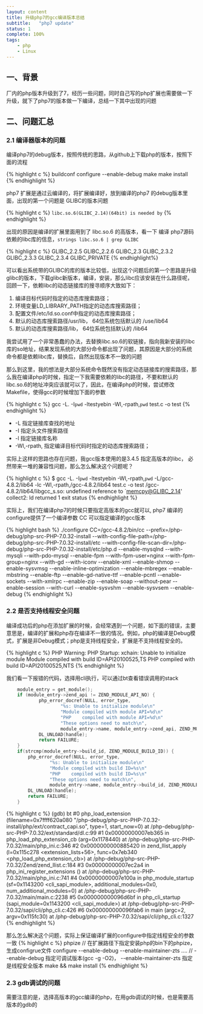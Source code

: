 ```yaml
---
layout: content
title: 升级php7的gcc编译版本总结
subtitle:   "php7 update"
status: 1
complete: 100% 
tags:
    - php
    - Linux 
---
```


## 一、背景

厂内的php版本升级到了7，经历一些问题，同时自己写的php扩展也需要做一下升级，就下了php7的版本做一下编译，总结一下其中出现的问题

## 二、问题汇总

### 2.1 编译器版本的问题

编译php7的debug版本，按照传统的思路，从github上下载php的版本，按照下面的流程

{% highlight c %}
buildconf
configure --enable-debug
make 
make install
{% endhighlight %}




php7 扩展是通过云编译的，将扩展编译好，放到编译的php7 的debug版本里面，出现的第一个问题是 GLIBC的版本问题

{% highlight c %}
`libc.so.6(GLIBC_2.14)(64bit) is needed by`
{% endhighlight %}


出现的原因是编译的扩展里面用到了 libc.so.6 的高版本，看一下 编译 php7源码依赖的libc库的信息，`strings libc.so.6 | grep GLIBC`  

{% highlight c %}
GLIBC_2.2.5
GLIBC_2.2.6
GLIBC_2.3
GLIBC_2.3.2
GLIBC_2.3.3
GLIBC_2.3.4
GLIBC_PRIVATE
{% endhighlight%}

可以看出系统带的GLIBC的库的版本比较低，出现这个问题后的第一个思路是升级glibc的版本，下载glibc新版本，编译，安装，那么libc应该安装在什么路径呢，回顾一下，依赖libc的动态链接库的搜寻顺序大致如下：

1. 编译目标代码时指定的动态库搜索路径；
2. 环境变量LD_LIBRARY_PATH指定的动态库搜索路径；
3. 配置文件/etc/ld.so.conf中指定的动态库搜索路径；
4. 默认的动态库搜索路径/usr/lib， 64位系统包括默认的 /use/lib64
5. 默认的动态库搜索路径/lib， 64位系统包括默认的 /lib64

我尝试用了一个非常愚蠢的办法，去替换libc.so.6的软链接，指向我新安装的libc库的so地址，结果发现系统的大部分命令都出现了问题，其原因是大部分的系统命令都是依赖libc库，替换后，自然出现版本不一致的问题

那么到这里，我的想法是大部分系统命令既然没有指定动态链接库的搜索路径，那么我在编译php的时候，指定一下我需要依赖的libc的路径，不要和默认的libc.so.6的地址冲突应该就可以了，因此，在编译php的时候，尝试修改Makefile，使得gcc的时候增加下面的参数

{% highlight c %}
gcc -L. -I`pwd` -ltestyebin  -Wl,-rpath,`pwd`  test.c -o test
{% endhighlight %}

- -L 指定链接库查找的地址
- -I 指定头文件搜索路径
- -l 指定链接库名称
- -Wl,-rpath, 指定编译目标代码时指定的动态库搜索路径；

实际上这样的思路也存在问题，我gcc版本使用的是3.4.5 指定高版本的libc， 必然带来一堆的兼容性问题，那么怎么解决这个问题呢？

{% highlight c %}
$ gcc -L. -I`pwd` -ltestyebin  -Wl,-rpath,`pwd` -L/gcc-4.8.2/lib64 -lc -Wl,-rpath,/gcc-4.8.2/lib64   test.c -o test
/gcc-4.8.2/lib64/libgcc_s.so: undefined reference to `memcpy@GLIBC_2.14'
collect2: ld returned 1 exit status
{% endhighlight %}

实际上，我们在编译php7的时候只要指定高版本的gcc就可以, php7 编译的configure提供了一个编译参数 CC 可以指定编译的gcc版本

{% highlight bash %}
./configure CC=/gcc-4.8.2/bin/cc --prefix=/php-debug/php-src-PHP-7.0.32-install --with-config-file-path=/php-debug/php-src-PHP-7.0.32-install/etc --with-config-file-scan-dir=/php-debug/php-src-PHP-7.0.32-install/etc/php.d --enable-mysqlnd --with-mysqli --with-pdo-mysql --enable-fpm --with-fpm-user=nginx --with-fpm-group=nginx --with-gd --with-iconv --enable-xml --enable-shmop --enable-sysvmsg --enable-inline-optimization --enable-mbregex --enable-mbstring --enable-ftp --enable-gd-native-ttf --enable-pcntl --enable-sockets --with-xmlrpc --enable-zip --enable-soap --without-pear --enable-session --with-curl --enable-sysvshm --enable-sysvsem --enable-debug
{% endhighlight %}


### 2.2 是否支持线程安全问题

编译成功后的php在添加扩展的时候，会经常遇到一个问题，如下面的错误，主要意思是，编译的扩展和php存在编译不一致的情况。例如，php的编译是Debug模式，扩展是非Debug模式；php是支持线程安全，扩展是不支持线程安全的。

{% highlight c %}
PHP Warning:  PHP Startup: xchain: Unable to initialize module
Module compiled with build ID=API20100525,TS
PHP    compiled with build ID=API20100525,NTS
{% endhighlight %}


我们看一下报错的代码，选择用cli执行，可以通过bt查看错误调用的stack

```c
    module_entry = get_module();
	if (module_entry->zend_api != ZEND_MODULE_API_NO) {
			php_error_docref(NULL, error_type,
					"%s: Unable to initialize module\n"
					"Module compiled with module API=%d\n"
					"PHP    compiled with module API=%d\n"
					"These options need to match\n",
					module_entry->name, module_entry->zend_api, ZEND_MODULE_API_NO);
			DL_UNLOAD(handle);
			return FAILURE;
	}
	if(strcmp(module_entry->build_id, ZEND_MODULE_BUILD_ID)) {
		php_error_docref(NULL, error_type,
				"%s: Unable to initialize module\n"
				"Module compiled with build ID=%s\n"
				"PHP    compiled with build ID=%s\n"
				"These options need to match\n",
				module_entry->name, module_entry->build_id, ZEND_MODULE_BUILD_ID);
		DL_UNLOAD(handle);
		return FAILURE;
	}
```



{% highlight c %}
(gdb) bt
#0  php_load_extension (filename=0x7ffff620a080 "/php-debug/php-src-PHP-7.0.32-install/php/ext/contract_capi.so", type=1, start_now=0)
    at /php-debug/php-src-PHP-7.0.32/ext/standard/dl.c:99
#1  0x00000000007eb365 in php_load_php_extension_cb (arg=0x1178440) at /php-debug/php-src-PHP-7.0.32/main/php_ini.c:346
#2  0x0000000000885420 in zend_llist_apply (l=0x115c278 <extension_lists+56>, func=0x7eb340 <php_load_php_extension_cb>) at /php-debug/php-src-PHP-7.0.32/Zend/zend_llist.c:184
#3  0x00000000007ec2a4 in php_ini_register_extensions () at /php-debug/php-src-PHP-7.0.32/main/php_ini.c:741
#4  0x00000000007e100a in php_module_startup (sf=0x1143200 <cli_sapi_module>, additional_modules=0x0, num_additional_modules=0) at /php-debug/php-src-PHP-7.0.32/main/main.c:2238
#5  0x000000000096d6bf in php_cli_startup (sapi_module=0x1143200 <cli_sapi_module>) at /php-debug/php-src-PHP-7.0.32/sapi/cli/php_cli.c:426
#6  0x000000000096fab6 in main (argc=2, argv=0x115fc30) at /php-debug/php-src-PHP-7.0.32/sapi/cli/php_cli.c:1327
{% endhighlight %}


那么怎么解决这个问题，实际上保证编译扩展的configure中指定线程安全的参数一致
{% highlight c %}
phpize  // 在扩展路径下指定安装php的bin下的phpize，生成configrue文件
configure --enable-debug  --enable-maintainer-zts .... // --enable-debug 指定可调试版本(gcc -g -O2)， --enable-maintainer-zts 指定是线程安全版本
make && make install
{% endhighlight %}



### 2.3 gdb调试的问题

需要注意的是，选择高版本的gcc编译的php，在用gdb调试的时候，也是需要高版本的gdb的
